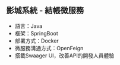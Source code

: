 ## 影城系統 - 結帳微服務
  + 語言：Java
  + 框架：SpringBoot
  + 部署方式：Docker
  + 微服務溝通方式：OpenFeign
  + 搭載Swaager UI，改善API的開發人員體驗
